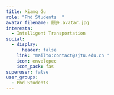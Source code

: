 ```yaml
---
title: Xiamg Gu
role: "Phd Students  "
avatar_filename: 顾乡.avatar.jpg
interests:
  - Intelligent Transportation
social:
  - display:
      header: false
    link: "mailto:contact@sjtu.edu.cn "
    icon: envelopec
    icon_pack: fas
superuser: false
user_groups:
  - Phd Students
---
```

